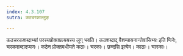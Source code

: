 ```yaml
---
index: 4.3.107
sutra: कठचरकाल्लुक्

---
```

कठचरकशब्दाभ्यां परस्यप्रोक्तप्रत्ययस्य लुग् भवति। कठशब्दाद् वैशम्पायनान्त्तेवासिभ्यः इति णिनेः, चरकशब्दादप्यणः। कठेन प्रोक्तमधीयते कठाः। चरकाः। छन्दसि इत्येव। काठाः। चारकाः।